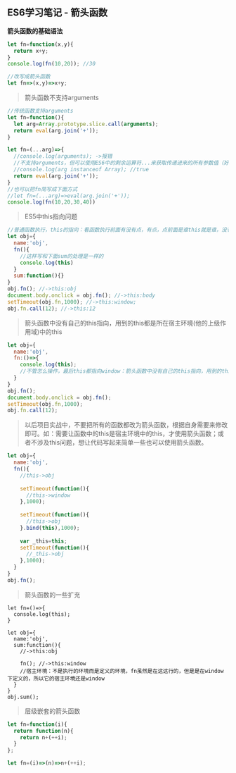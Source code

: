 ## ES6学习笔记 - 箭头函数

**箭头函数的基础语法**

```javascript
let fn=function(x,y){
  return x+y;
}
console.log(fn(10,20)); //30

//改写成箭头函数
let fn=>(x,y)=>x+y;
```

> 箭头函数不支持arguments

```javascript
//传统函数支持arguments
let fn=function(){
  let arg=Array.prototype.slice.call(arguments);
  return eval(arg.join('+'));
}

let fn=(...arg)=>{
  //console.log(arguments); ->报错
  //不支持arguments，但可以使用ES6中的剩余运算符...来获取传递进来的所有参数值（好处：使用剩余运算符接收的结果本身是个数组，不需要再转换了）
  //console.log(arg instanceof Array); //true
  return eval(arg.join('+'));
}
//也可以把fn简写成下面方式
//let fn=(...arg)=>eval(arg.join('+'));
console.log(fn(10,20,30,40))
```

> ES5中this指向问题

```javascript
//普通函数执行，this的指向：看函数执行前面有没有点，有点，点前面是谁this就是谁，没有点this指向window或者undefined(严格模式下)
let obj={
  name:'obj',
  fn(){
    //这样写和下面sum的处理是一样的
    console.log(this)
  }
  sum:function(){}
}
obj.fn(); //->this:obj
document.body.onclick = obj.fn(); //->this:body
setTimeout(obj.fn,1000); //->this:window;
obj.fn.call(12); //->this:12
```

> 箭头函数中没有自己的this指向，用到的this都是所在宿主环境(他的上级作用域)中的this

```javascript
let obj={
  name:'obj',
  fn:()=>{
    console.log(this);
    //不管怎么操作，最后this都指向window：箭头函数中没有自己的this指向，用到的this都是所在宿主环境(他的上级作用域)中的this
  }
}
obj.fn(); 
document.body.onclick = obj.fn(); 
setTimeout(obj.fn,1000); 
obj.fn.call(12); 
```

> 以后项目实战中，不要把所有的函数都改为箭头函数，根据自身需要来修改即可。如：需要让函数中的this是宿主环境中的this，才使用箭头函数；或者不涉及this问题，想让代码写起来简单一些也可以使用箭头函数。

```javascript
let obj={
  name:'obj',
  fn(){
    //this->obj
    
    setTimeout(function(){
      //this->window
    },1000);
    
    setTimeout(function(){
      //this->obj
    }.bind(this),1000);
    
	var _this=this;
    setTimeout(function(){
      //_this->obj
    },1000);
  }
}
obj.fn();
```

> 箭头函数的一些扩充

````javascrpt
let fn=()=>{
  console.log(this);
}

let obj={
  name:'obj',
  sum:function(){
    //->this:obj
    
    fn(); //->this:window
    //宿主环境：不是执行的环境而是定义的环境，fn虽然是在这这行的，但是是在window下定义的，所以它的宿主环境还是window
  }
}
obj.sum();
````

> 层级嵌套的箭头函数

```javascript
let fn=function(i){
  return function(n){
    return n+(++i);
  }
};

let fn=(i)=>(n)=>n+(++i);
```

